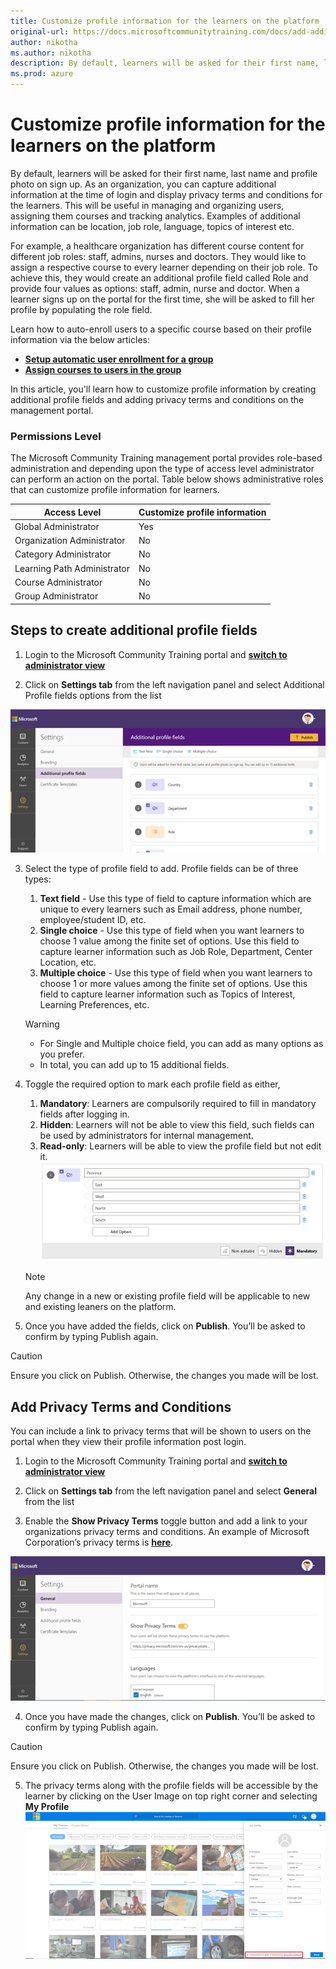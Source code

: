 ```yaml
---
title: Customize profile information for the learners on the platform
original-url: https://docs.microsoftcommunitytraining.com/docs/add-additional-profile-fields-for-user-information
author: nikotha
ms.author: nikotha
description: By default, learners will be asked for their first name, last name and profile photo on sign up. As an organization, you can capture additional information at the time of login and display privacy terms and conditions for the learners.
ms.prod: azure
---
```


# Customize profile information for the learners on the platform

By default, learners will be asked for their first name, last name and profile photo on sign up. As an organization, you can capture additional information at the time of login and display privacy terms and conditions for the learners. This will be useful in managing and organizing users, assigning them courses and tracking analytics. Examples of additional information can be location, job role, language, topics of interest etc. 

For example, a healthcare organization has different course content for different job roles: staff, admins, nurses and doctors. They would like to assign a respective course to every learner depending on their job role. To achieve this, they would create an additional profile field called Role and provide four values as options: staff, admin, nurse and doctor. When a learner signs up on the portal for the first time, she will be asked to fill her profile by populating the role field.

Learn how to auto-enroll users to a specific course based on their profile information via the below articles:
* [**Setup automatic user enrollment for a group**](../user-management/organize-users/setup-automatic-user-enrollment-for-a-group-1.md)
* [**Assign courses to users in the group**](../user-management/manage-users/assign-content-to-group-users.md)

In this article, you'll learn how to customize profile information by creating additional profile fields and adding privacy terms and conditions on the management portal.

### Permissions Level
The Microsoft Community Training management portal provides role-based administration and depending upon the type of access level administrator can perform an action on the portal.  Table below shows administrative roles that can customize profile information for learners.

|Access Level	| Customize profile information |
|---|---|
|Global Administrator| Yes |
|Organization Administrator |No|
|Category Administrator	|No|
|Learning Path Administrator|No|
|Course Administrator	|No|
|Group Administrator	|No|

## Steps to create additional profile fields

1. Login to the Microsoft Community Training portal and [**switch to administrator view**](../get-started/step-by-step-configuration-guide.md#step-2--switch-to-administrator-view-of-the-portal)

2. Click on **Settings tab** from the left navigation panel and select  Additional Profile fields options from the list

![Settings tab](../media/image%28380%29.png)

3. Select the type of profile field to add. Profile fields can be of three types:
   1. **Text field** - Use this type of field to capture information which are unique to every learners such as Email address, phone number,  employee/student ID, etc.  
   2. **Single choice** -  Use this type of field when you want learners to choose 1 value among the finite set of options. Use this field to capture learner information such as Job Role, Department, Center Location, etc. 
   3. **Multiple choice** - Use this type of field when you want learners to choose 1 or more values among the finite set of options. Use this field to capture learner information such as Topics of Interest, Learning Preferences, etc.
        
   > [!WARNING]
   > - For Single and Multiple choice field, you can add as many options as you prefer.
   > - In total, you can add up to 15 additional fields.

4. Toggle the required option to mark each profile field as either, 
   1. **Mandatory**: Learners are compulsorily required to fill in mandatory fields after logging in.
   2. **Hidden**: Learners will not be able to view this field, such fields can be used by administrators for internal management.
   3. **Read-only**: Learners will be able to view the profile field but not edit it. 
   ![Read-only](../media/image%28327%29.png)
   > [!NOTE]
   > Any change in a new or existing profile field will be applicable to new and existing leaners on the platform.
 
5. Once you have added the fields, click on **Publish**. You’ll be asked to confirm by typing Publish again.

> [!CAUTION]
> Ensure you click on Publish. Otherwise, the changes you made will be lost.

## Add Privacy Terms and Conditions 
You can include a link to privacy terms that will be shown to users on the portal when they view their profile information post login.

1. Login to the Microsoft Community Training portal and [**switch to administrator view**](../get-started/step-by-step-configuration-guide.md#step-2--switch-to-administrator-view-of-the-portal)

2. Click on **Settings tab** from the left navigation panel and select **General** from the list

3. Enable the **Show Privacy Terms** toggle button and add a link to your organizations privacy terms and conditions. An example of Microsoft Corporation’s privacy terms is [**here**](https://privacy.microsoft.com/privacystatement).

  ![Show Privacy Terms](../media/image%28381%29.png)

4. Once you have made the changes, click on **Publish**. You’ll be asked to confirm by typing Publish again.

  > [!CAUTION]
  > Ensure you click on Publish. Otherwise, the changes you made will be lost.

5. The privacy terms along with the profile fields will be accessible by the learner by clicking on the User Image on top right corner and selecting **My Profile** 
  ![My Profile](../media/image%28271%29.png)
